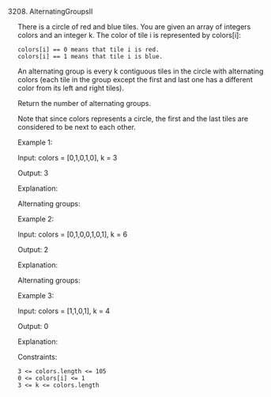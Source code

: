 3208. AlternatingGroupsII

There is a circle of red and blue tiles. You are given an array of integers colors and an integer k. The color of tile i is represented by colors[i]:

    colors[i] == 0 means that tile i is red.
    colors[i] == 1 means that tile i is blue.

An alternating group is every k contiguous tiles in the circle with alternating colors (each tile in the group except the first and last one has a different color from its left and right tiles).

Return the number of alternating groups.

Note that since colors represents a circle, the first and the last tiles are considered to be next to each other.

Example 1:

Input: colors = [0,1,0,1,0], k = 3

Output: 3

Explanation:

Alternating groups:

Example 2:

Input: colors = [0,1,0,0,1,0,1], k = 6

Output: 2

Explanation:

Alternating groups:

Example 3:

Input: colors = [1,1,0,1], k = 4

Output: 0

Explanation:

Constraints:

    3 <= colors.length <= 105
    0 <= colors[i] <= 1
    3 <= k <= colors.length
